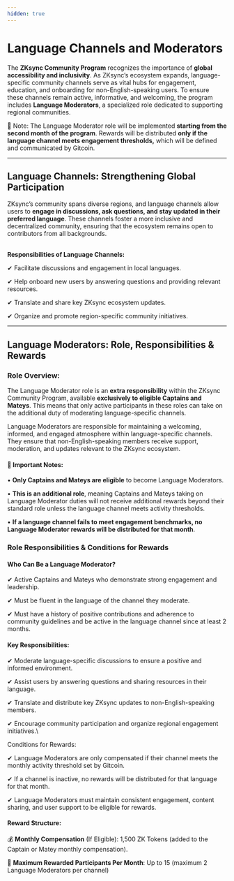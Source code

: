 ```yaml
---
hidden: true
---
```


# Language Channels and Moderators

The **ZKsync Community Program** recognizes the importance of **global accessibility and inclusivity**. As ZKsync’s ecosystem expands, language-specific community channels serve as vital hubs for engagement, education, and onboarding for non-English-speaking users. To ensure these channels remain active, informative, and welcoming, the program includes **Language Moderators**, a specialized role dedicated to supporting regional communities.

📢 Note: The Language Moderator role will be implemented **starting from the second month of the program**. Rewards will be distributed **only if the language channel meets engagement thresholds,** which will be defined and communicated by Gitcoin.

***

## Language Channels: Strengthening Global Participation

ZKsync’s community spans diverse regions, and language channels allow users to **engage in discussions, ask questions, and stay updated in their preferred language**. These channels foster a more inclusive and decentralized community, ensuring that the ecosystem remains open to contributors from all backgrounds.

\
**Responsibilities of Language Channels:**

✔ Facilitate discussions and engagement in local languages.

✔ Help onboard new users by answering questions and providing relevant resources.

✔ Translate and share key ZKsync ecosystem updates.

✔ Organize and promote region-specific community initiatives.

***

## Language Moderators: Role, Responsibilities & Rewards

### Role Overview:

The Language Moderator role is an **extra responsibility** within the ZKsync Community Program, available **exclusively to eligible Captains and Mateys**. This means that only active participants in these roles can take on the additional duty of moderating language-specific channels.&#x20;

Language Moderators are responsible for maintaining a welcoming, informed, and engaged atmosphere within language-specific channels. They ensure that non-English-speaking members receive support, moderation, and updates relevant to the ZKsync ecosystem.

#### **📢 Important Notes:**

• **Only Captains and Mateys are eligible** to become Language Moderators.

• **This is an additional role**, meaning Captains and Mateys taking on Language Moderator duties will not receive additional rewards beyond their standard role unless the language channel meets activity thresholds.

• **If a language channel fails to meet engagement benchmarks, no Language Moderator rewards will be distributed for that month**.

### Role Responsibilities & Conditions for Rewards

#### Who Can Be a Language Moderator?

✔ Active Captains and Mateys who demonstrate strong engagement and leadership.

✔ Must be fluent in the language of the channel they moderate.

✔ Must have a history of positive contributions and adherence to community guidelines and be active in the language channel since at least 2 months.

#### Key Responsibilities:

✔ Moderate language-specific discussions to ensure a positive and informed environment.

✔ Assist users by answering questions and sharing resources in their language.

✔ Translate and distribute key ZKsync updates to non-English-speaking members.

✔ Encourage community participation and organize regional engagement initiatives.\


Conditions for Rewards:

✔ Language Moderators are only compensated if their channel meets the monthly activity threshold set by Gitcoin.

✔ If a channel is inactive, no rewards will be distributed for that language for that month.

✔ Language Moderators must maintain consistent engagement, content sharing, and user support to be eligible for rewards.

#### Reward Structure:

💰 **Monthly Compensation** (If Eligible): 1,500 ZK Tokens (added to the Captain or Matey monthly compensation).

📌 **Maximum Rewarded Participants Per Month**: Up to 15 (maximum 2 Language Moderators per channel)
